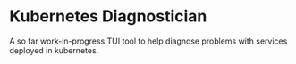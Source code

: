# Kubernetes Diagnostician

A so far work-in-progress TUI tool to help diagnose problems with services deployed in kubernetes.
